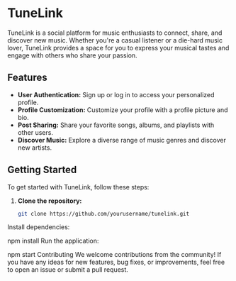 # **TuneLink**

TuneLink is a social platform for music enthusiasts to connect, share, and discover new music. Whether you're a casual listener or a die-hard music lover, TuneLink provides a space for you to express your musical tastes and engage with others who share your passion.

## **Features**

- **User Authentication:** Sign up or log in to access your personalized profile.
- **Profile Customization:** Customize your profile with a profile picture and bio.
- **Post Sharing:** Share your favorite songs, albums, and playlists with other users.
- **Discover Music:** Explore a diverse range of music genres and discover new artists.

## **Getting Started**

To get started with TuneLink, follow these steps:

1. **Clone the repository:**
   ```bash
   git clone https://github.com/yourusername/tunelink.git


Install dependencies:

npm install
Run the application:

npm start
Contributing
We welcome contributions from the community! If you have any ideas for new features, bug fixes, or improvements, feel free to open an issue or submit a pull request.